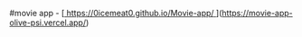 #movie app - [[ https://0icemeat0.github.io/Movie-app/
](https://movie-app-olive-psi.vercel.app/)](https://movie-app-olive-psi.vercel.app/)
